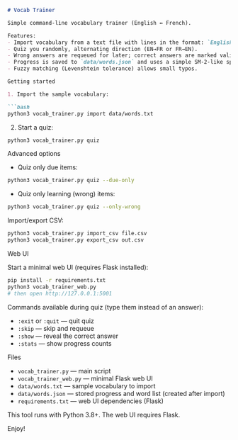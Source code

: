 ```markdown
# Vocab Trainer

Simple command-line vocabulary trainer (English ↔ French).

Features:
- Import vocabulary from a text file with lines in the format: `English : French` (colon separator).
- Quiz you randomly, alternating direction (EN→FR or FR→EN).
- Wrong answers are requeued for later; correct answers are marked validated.
- Progress is saved to `data/words.json` and uses a simple SM-2-like spaced repetition schedule (ef, interval, repetitions, due date).
- Fuzzy matching (Levenshtein tolerance) allows small typos.

Getting started

1. Import the sample vocabulary:

```bash
python3 vocab_trainer.py import data/words.txt
```

2. Start a quiz:

```bash
python3 vocab_trainer.py quiz
```

Advanced options

- Quiz only due items:

```bash
python3 vocab_trainer.py quiz --due-only
```

- Quiz only learning (wrong) items:

```bash
python3 vocab_trainer.py quiz --only-wrong
```

Import/export CSV:

```bash
python3 vocab_trainer.py import_csv file.csv
python3 vocab_trainer.py export_csv out.csv
```

Web UI

Start a minimal web UI (requires Flask installed):

```bash
pip install -r requirements.txt
python3 vocab_trainer_web.py
# then open http://127.0.0.1:5001
```

Commands available during quiz (type them instead of an answer):
- `:exit` or `:quit` — quit quiz
- `:skip` — skip and requeue
- `:show` — reveal the correct answer
- `:stats` — show progress counts

Files
- `vocab_trainer.py` — main script
- `vocab_trainer_web.py` — minimal Flask web UI
- `data/words.txt` — sample vocabulary to import
- `data/words.json` — stored progress and word list (created after import)
- `requirements.txt` — web UI dependencies (Flask)

This tool runs with Python 3.8+. The web UI requires Flask.

Enjoy!

```
